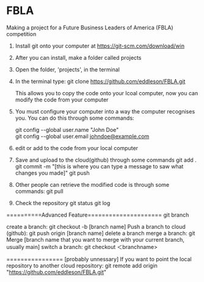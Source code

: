 # FBLA
Making a project for a Future Business Leaders of America (FBLA) competition

1. Install git onto your computer at https://git-scm.com/download/win

2. After you can install, make a folder called projects 

3. Open the folder, 'projects', in the terminal

4. In the terminal type: git clone https://github.com/eddleson/FBLA.git

	This allows you to copy the code onto your lcoal computer, now you 
	can modify the code from your computer

5. You must configure your computer into a way the computer recognises you. You can do this through some commands:
  
	git config --global user.name "John Doe"  
	git config --global user.email johndoe@example.com

6. edit or add to the code from your local computer 


7. Save and upload to the cloud(github) through some commands
  git add .
  git commit -m "[this is where you can type a message to saw what changes you made]"
  git push 

8. Other people can retrieve the modified code is through some commands:
	git pull 

9. Check the repository 
	git status
	git log

==========Advanced Feature=====================
git branch

create a branch: git checkout -b [branch name]
Push a branch to cloud (github): git push origin [branch name]
delete a branch 
merge a branch: git Merge [branch name that you want to merge with your current branch, usually main]
switch a branch: git checkout ＜branchname> 


================ [probably unnessary]
If you want to point the local repository to another cloud repository: git remote add origin "https://github.com/eddleson/FBLA.git"


